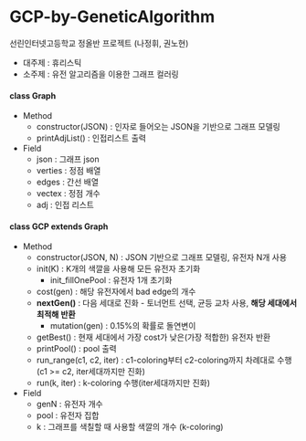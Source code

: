 # GCP-by-GeneticAlgorithm
선린인터넷고등학교 정올반 프로젝트 (나정휘, 권노현)
* 대주제 : 휴리스틱
* 소주제 : 유전 알고리즘을 이용한 그래프 컬러링

#### class Graph
* Method
    * constructor(JSON) : 인자로 들어오는 JSON을 기반으로 그래프 모델링
    * printAdjList() : 인접리스트 출력
* Field
    * json : 그래프 json
    * verties : 정점 배열
    * edges : 간선 배열
    * vectex : 정점 개수
    * adj : 인접 리스트

#### class GCP extends Graph
* Method
    * constructor(JSON, N) : JSON 기반으로 그래프 모델링, 유전자 N개 사용
    * init(K) : K개의 색깔을 사용해 모든 유전자 초기화
        * init_fillOnePool : 유전자 1개 초기화
    * cost(gen) : 해당 유전자에서 bad edge의 개수
    * **nextGen()** : 다음 세대로 진화 - 토너먼트 선택, 균등 교차 사용, **해당 세대에서 최적해 반환**
        * mutation(gen) : 0.15%의 확률로 돌연변이
    * getBest() : 현재 세대에서 가장 cost가 낮은(가장 적합한) 유전자 반환
    * printPool() : pool 출력
    * run_range(c1, c2, iter) : c1-coloring부터 c2-coloring까지 차례대로 수행(c1 &gt;= c2, iter세대까지만 진화)
    * run(k, iter) : k-coloring 수행(iter세대까지만 진화)
* Field
    * genN : 유전자 개수
    * pool : 유전자 집합
    * k : 그래프를 색칠할 때 사용할 색깔의 개수 (k-coloring)
